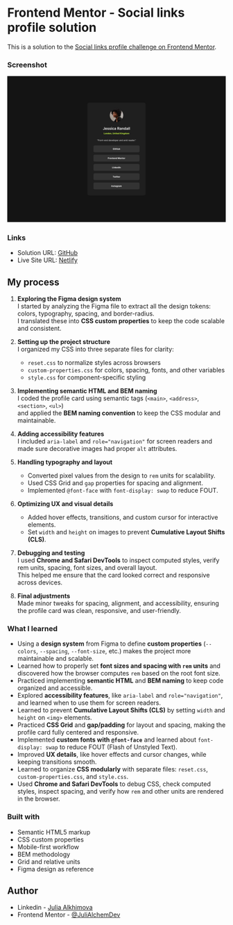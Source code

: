 # Frontend Mentor - Social links profile solution

This is a solution to the [Social links profile challenge on Frontend Mentor](https://www.frontendmentor.io/challenges/social-links-profile-UG32l9m6dQ). 

### Screenshot

![social-links-profile](./design/destkop-design.jpg)


### Links

- Solution URL: [GitHub](https://github.com/JuliAlchemDev/FM-Social-links-profile)
- Live Site URL: [Netlify](https://fm-social-links-profile-julialchem.netlify.app)

## My process

1. **Exploring the Figma design system**  
   I started by analyzing the Figma file to extract all the design tokens: colors, typography, spacing, and border-radius.  
   I translated these into **CSS custom properties** to keep the code scalable and consistent.

2. **Setting up the project structure**  
   I organized my CSS into three separate files for clarity:  
   - `reset.css` to normalize styles across browsers  
   - `custom-properties.css` for colors, spacing, fonts, and other variables  
   - `style.css` for component-specific styling  

3. **Implementing semantic HTML and BEM naming**  
   I coded the profile card using semantic tags (`<main>`, `<address>`, `<section>`, `<ul>`)  
   and applied the **BEM naming convention** to keep the CSS modular and maintainable.

4. **Adding accessibility features**  
   I included `aria-label` and `role="navigation"` for screen readers and made sure decorative images had proper `alt` attributes.  

5. **Handling typography and layout**  
   - Converted pixel values from the design to `rem` units for scalability.  
   - Used CSS Grid and `gap` properties for spacing and alignment.  
   - Implemented `@font-face` with `font-display: swap` to reduce FOUT.

6. **Optimizing UX and visual details**  
   - Added hover effects, transitions, and custom cursor for interactive elements.  
   - Set `width` and `height` on images to prevent **Cumulative Layout Shifts (CLS)**.  

7. **Debugging and testing**  
   I used **Chrome and Safari DevTools** to inspect computed styles, verify rem units, spacing, font sizes, and overall layout.  
   This helped me ensure that the card looked correct and responsive across devices.

8. **Final adjustments**  
   Made minor tweaks for spacing, alignment, and accessibility, ensuring the profile card was clean, responsive, and user-friendly.


### What I learned

- Using a **design system** from Figma to define **custom properties** (`--colors`, `--spacing`, `--font-size`, etc.) makes the project more maintainable and scalable.  
- Learned how to properly set **font sizes and spacing with `rem` units** and discovered how the browser computes `rem` based on the root font size.  
- Practiced implementing **semantic HTML** and **BEM naming** to keep code organized and accessible.  
- Explored **accessibility features**, like `aria-label` and `role="navigation"`, and learned when to use them for screen readers.  
- Learned to prevent **Cumulative Layout Shifts (CLS)** by setting `width` and `height` on `<img>` elements.  
- Practiced **CSS Grid** and **gap/padding** for layout and spacing, making the profile card fully centered and responsive.  
- Implemented **custom fonts with `@font-face`** and learned about `font-display: swap` to reduce FOUT (Flash of Unstyled Text).  
- Improved **UX details**, like hover effects and cursor changes, while keeping transitions smooth.  
- Learned to organize **CSS modularly** with separate files: `reset.css`, `custom-properties.css`, and `style.css`.  
- Used **Chrome and Safari DevTools** to debug CSS, check computed styles, inspect spacing, and verify how `rem` and other units are rendered in the browser.


### Built with

- Semantic HTML5 markup
- CSS custom properties
- Mobile-first workflow
- BEM methodology
- Grid and relative units
- Figma design as reference

## Author

- Linkedin - [Julia Alkhimova](https://www.linkedin.com/in/julialkhimova/)
- Frontend Mentor - [@JuliAlchemDev](https://www.frontendmentor.io/profile/JuliAlchemDev)
